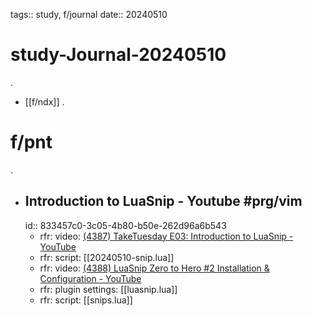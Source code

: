 tags:: study, f/journal
date:: 20240510

# study-Journal-20240510
.
- [[f/ndx]]
.
# f/pnt
.
- ## Introduction to LuaSnip - Youtube #prg/vim
  id:: 833457c0-3c05-4b80-b50e-262d96a6b543
	- rfr: video: [(4387) TakeTuesday E03: Introduction to LuaSnip - YouTube](https://www.youtube.com/watch?v=Dn800rlPIho)
	- rfr: script: [[20240510-snip.lua]]
	- rfr: video: [(4388) LuaSnip Zero to Hero #2 Installation & Configuration - YouTube](https://www.youtube.com/watch?v=kbtKRV6b5Kw)
	- rfr: plugin settings: [[luasnip.lua]]
	- rfr: script: [[snips.lua]]

